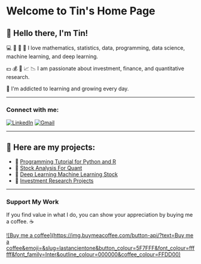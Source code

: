 # Welcome to Tin's Home Page

## 👋 Hello there, I'm Tin!

💻 🔢 🔣 🤖 I love mathematics, statistics, data, programming, data science, machine learning, and deep learning.

💵 💰 💸 📈 📉 I am passionate about investment, finance, and quantitative research.

🌱 I'm addicted to learning and growing every day.

---

### Connect with me:
[![LinkedIn](https://raw.githubusercontent.com/rahuldkjain/github-profile-readme-generator/master/src/images/icons/Social/linked-in-alt.svg)](https://www.linkedin.com/in/tin-hang)
[![Gmail](https://www.base64-image.de/build/img/mr-base64-482fa1f767.png)](mailto:lastancientone@gmail.com)

---

## 📁 Here are my projects:

- 📝 [Programming Tutorial for Python and R](tutorial.md)
- 📄 [Stock Analysis For Quant](Quant.md)
- 📄 [Deep Learning Machine Learning Stock](MLDL.md)
- 📄 [Investment Research Projects](IRP.md)

---

### Support My Work

If you find value in what I do, you can show your appreciation by buying me a coffee. ☕

[![Buy me a coffee](https://img.buymeacoffee.com/button-api/?text=Buy me a coffee&emoji=&slug=lastancientone&button_colour=5F7FFF&font_colour=ffffff&font_family=Inter&outline_colour=000000&coffee_colour=FFDD00)](https://www.buymeacoffee.com/lastancientone)
